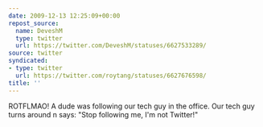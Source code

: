 ```yaml
---
date: 2009-12-13 12:25:09+00:00
repost_source:
  name: DeveshM
  type: twitter
  url: https://twitter.com/DeveshM/statuses/6627533289/
source: twitter
syndicated:
- type: twitter
  url: https://twitter.com/roytang/statuses/6627676598/
title: ''
---
```


ROTFLMAO! A dude was following our tech guy in the office. Our tech guy turns around n says: "Stop following me, I'm not Twitter!"